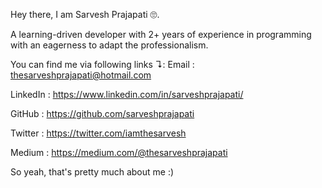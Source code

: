 Hey there, I am Sarvesh Prajapati 🙄.

A learning-driven developer with 2+ years of experience in programming
with an eagerness to adapt the professionalism.

You can find me via following links ↴:
Email    : thesarveshprajapati@hotmail.com

LinkedIn : https://www.linkedin.com/in/sarveshprajapati/

GitHub   : https://github.com/sarveshprajapati

Twitter  : https://twitter.com/iamthesarvesh

Medium   : https://medium.com/@thesarveshprajapati

So yeah, that's pretty much about me :)